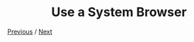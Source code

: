 <h1 align="center">Use a System Browser</h1>

[Previous](https:// "Previous")
/
[Next](https:// "Next")
